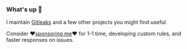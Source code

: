 ### What's up 👋

I maintain [Gitleaks](https://github.com/zricethezav/gitleaks) and a few other projects you might find useful.

Consider ❤[sponsoring me](https://github.com/sponsors/zricethezav)❤ for 1-1 time, developing custom rules, and faster responses on issues.

<!--
**zricethezav/zricethezav** is a ✨ _special_ ✨ repository because its `README.md` (this file) appears on your GitHub profile.

Here are some ideas to get you started:

- 🔭 I’m currently working on ...
- 🌱 I’m currently learning ...
- 👯 I’m looking to collaborate on ...
- 🤔 I’m looking for help with ...
- 💬 Ask me about ...
- 📫 How to reach me: ...
- 😄 Pronouns: ...
- ⚡ Fun fact: ...
-->
